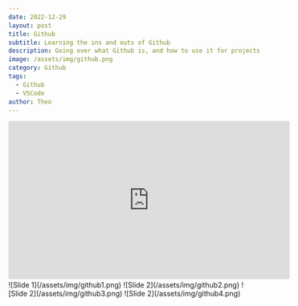 ```yaml
---
date: 2022-12-29
layout: post
title: Github
subtitle: Learning the ins and outs of Github
description: Going over what Github is, and how to use it for projects
image: /assets/img/github.png
category: Github
tags:
  - Github
  - VSCode
author: Theo
---
```

<iframe width="560" height="315" src="https://www.youtube.com/embed/e38xDszZqE8" title="YouTube video player" frameborder="0" allow="accelerometer; autoplay; clipboard-write; encrypted-media; gyroscope; picture-in-picture; web-share" allowfullscreen></iframe>
![Slide 1](/assets/img/github1.png)
![Slide 2](/assets/img/github2.png)
![Slide 2](/assets/img/github3.png)
![Slide 2](/assets/img/github4.png)



